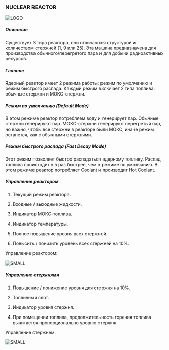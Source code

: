 ### NUCLEAR REACTOR

![LOGO](https://raw.githubusercontent.com/GT-IMPACT/impact-front/main/public/media/gregtech/NuclearReactor.png)

##### Описание

Существует 3 тира реактора, они отличаются структурой и количеством стержней (1, 9 или 25). Эта машина предназначена для производства обычного/перегретого пара и для добычи радиоактивных ресурсов.

##### Главное

Ядерный реактор имеет 2 режима работы: режим по умолчанию и режим быстрого распада. Каждый режим включает 2 типа топлива: обычные стержни и МОКС-стержни.

##### Режим по умолчанию (Default Mode)

В этом режиме реактор потребляем воду и генерирует пар. Обычные стержни генерируют пар. МОКС-стержни генерируют перегретый пар, но важно, чтобы все стержни в реакторе были МОКС, иначе режим останется, как с обычными стержнями.

##### Режим быстрого распада (Fast Decay Mode)

Этот режим позволяет быстро распадаться ядерному топливу. Распад топлива происходит в 5 раз быстрее, чем в режиме по умолчанию. В этом режиме реактор потребляет Coolant и производит Hot Coolant.

##### Управление реактором

1. Текущий режим реактора.

2. Входные / выходные жидкости.

3. Индикатор МОКС-топлива.

4. Индикатор температуры.

5. Полное повышение уровня всех стержней.

6. Повысить / понизить уровень всех стержней на 10%.


Управление реактором:

![SMALL](https://raw.githubusercontent.com/GT-IMPACT/impact-front/main/public/media/gregtech/NuclearGui.png)

##### Управление стержнями

1. Повышение / понижение уровня для стержня на 10%.

2. Топливный слот.

3. Индикатор уровня стержня.

4. При помещении топлива, продолжительность горения топлива вычитается пропорционально уровню стержня.


Управление стержнем:

![SMALL](https://raw.githubusercontent.com/GT-IMPACT/impact-front/main/public/media/gregtech/NuclearHatch.png)

